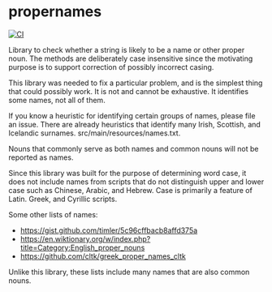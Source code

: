 # propernames

[![CI](https://github.com/elharo/propernames/actions/workflows/ci.yml/badge.svg)](https://github.com/elharo/propernames/actions/workflows/ci.yml)

Library to check whether a string is likely to be a name or other proper noun.
The methods are deliberately case insensitive since the motivating purpose is to
support correction of possibly incorrect casing.

This library was needed to fix a particular problem, and is the simplest thing
that could possibly work. It is not and cannot be exhaustive.
It identifies some names, not all of them.

If you know a heuristic for identifying certain groups of names, please file an issue.
There are already heuristics that identify many Irish, Scottish, and Icelandic surnames.
src/main/resources/names.txt.

Nouns that commonly serve as both names and common nouns will not be reported as names.

Since this library was built for the purpose of determining word case, it does not include names from scripts that do not distinguish upper and lower case
such as Chinese, Arabic, and Hebrew. Case is primarily a feature of Latin. Greek, and Cyrillic scripts.

Some other lists of names:

* https://gist.github.com/timler/5c96cffbacb8affd375a
* https://en.wiktionary.org/w/index.php?title=Category:English_proper_nouns
* https://github.com/cltk/greek_proper_names_cltk

Unlike this library, these lists include many names that are also common nouns.


